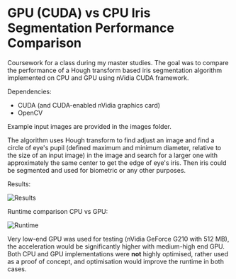 GPU (CUDA) vs CPU Iris Segmentation Performance Comparison
=====================

Coursework for a class during my master studies. The goal was to compare 
the performance of a Hough transform based iris segmentation algorithm 
implemented on CPU and GPU using nVidia CUDA framework.

Dependencies:
* CUDA (and CUDA-enabled nVidia graphics card)
* OpenCV

Example input images are provided in the images folder.

The algorithm uses Hough transform to find adjust an image and find a circle 
of eye's pupil (defined maximum and minimum diameter, relative to the size of an 
input image) in the image and search for a larger one with approximately the same 
center to get the edge of eye's iris. Then iris could be segmented and used for 
biometric or any other purposes.

Results:

![Results](https://raw.github.com/jmiseikis/IrisSegmentation-CUDA/master/images/results.png)

Runtime comparison CPU vs GPU:

![Runtime](https://raw.github.com/jmiseikis/IrisSegmentation-CUDA/master/images/timing.png)

Very low-end GPU was used for testing (nVidia GeForce G210 with 512 MB), the acceleration 
would be significantly higher with medium-high end GPU. Both CPU and GPU implementations 
were __not__ highly optimised, rather used as a proof of concept, and optimisation 
would improve the runtime in both cases.